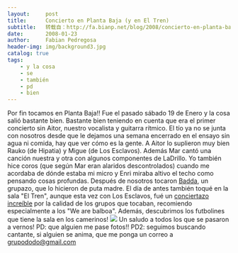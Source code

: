 ```yaml
---
layout:     post
title:      Concierto en Planta Baja (y en El Tren)
subtitle:   转载自：http://fa.bianp.net/blog/2008/concierto-en-planta-baja-y-en-el-tren/
date:       2008-01-23
author:     Fabian Pedregosa
header-img: img/background3.jpg
catalog: true
tags:
    - y la cosa
    - se
    - también
    - pd
    - bien
---
```


Por fin tocamos en Planta Baja!! Fue el pasado sábado 19 de Enero y la
cosa salió bastante bien. Bastante bien teniendo en cuenta que era el
primer concierto sin Aitor, nuestro vocalista y guitarra rítmico. El tío
ya no se junta con nosotros desde que le dejamos una semana encerrado en
el ensayo sin agua ni comida, hay que ver cómo es la gente. A Aitor lo
suplieron muy bien Rauko (de Hipatia) y Migue (de Los Esclavos). Además
Mar cantó una canción nuestra y otra con algunos componentes de
LaDrillo. Yo también hice coros (que según Mar eran alaridos
descontrolados) cuando me acordaba de dónde estaba mi micro y Enri
miraba altivo el techo como pensando cosas profundas. Después de
nosotros tocaron [Badda](http://www.myspace.com/baddagranada), un grupazo, que lo hicieron de puta madre. El
día de antes también toqué en la sala "El Tren", aunque esta vez con Los
Esclavos, fué un [conciertazo increíble](http://www.fotolog.com/losesclavos/42404136) por la calidad de los grupos
que tocaban, recomiendo especialmente a los "We are balboa". Además,
descubrimos los futbolines que tiene la sala en los camerinos!
![](http://sp7.fotologs.net/photo/39/9/102/losesclavos/1201018212_f.jpg)
 Un saludo a todos los que se pasaron a vernos! PD: que
alguien me pase fotos!! PD2: seguimos buscando cantante, si alguien se
anima, que me ponga un correo a [grupododo@gmail.com](mailto:grupododo@gmail.com)
